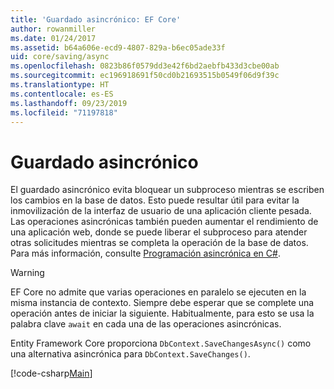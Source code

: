 ```yaml
---
title: 'Guardado asincrónico: EF Core'
author: rowanmiller
ms.date: 01/24/2017
ms.assetid: b64a606e-ecd9-4807-829a-b6ec05ade33f
uid: core/saving/async
ms.openlocfilehash: 0823b86f0579dd3e42f6bd2aebfb433d3cbe00ab
ms.sourcegitcommit: ec196918691f50cd0b21693515b0549f06d9f39c
ms.translationtype: HT
ms.contentlocale: es-ES
ms.lasthandoff: 09/23/2019
ms.locfileid: "71197818"
---
```

# <a name="asynchronous-saving"></a>Guardado asincrónico

El guardado asincrónico evita bloquear un subproceso mientras se escriben los cambios en la base de datos. Esto puede resultar útil para evitar la inmovilización de la interfaz de usuario de una aplicación cliente pesada. Las operaciones asincrónicas también pueden aumentar el rendimiento de una aplicación web, donde se puede liberar el subproceso para atender otras solicitudes mientras se completa la operación de la base de datos. Para más información, consulte [Programación asincrónica en C#](https://docs.microsoft.com/dotnet/csharp/async).

> [!WARNING]  
> EF Core no admite que varias operaciones en paralelo se ejecuten en la misma instancia de contexto. Siempre debe esperar que se complete una operación antes de iniciar la siguiente. Habitualmente, para esto se usa la palabra clave `await` en cada una de las operaciones asincrónicas.

Entity Framework Core proporciona `DbContext.SaveChangesAsync()` como una alternativa asincrónica para `DbContext.SaveChanges()`.

[!code-csharp[Main](../../../samples/core/Saving/Async/Sample.cs#Sample)]
